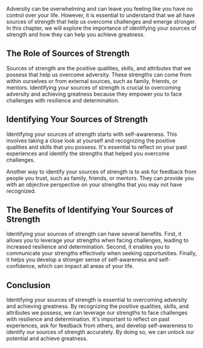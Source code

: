 
Adversity can be overwhelming and can leave you feeling like you have no control over your life. However, it is essential to understand that we all have sources of strength that help us overcome challenges and emerge stronger. In this chapter, we will explore the importance of identifying your sources of strength and how they can help you achieve greatness.

The Role of Sources of Strength
-------------------------------

Sources of strength are the positive qualities, skills, and attributes that we possess that help us overcome adversity. These strengths can come from within ourselves or from external sources, such as family, friends, or mentors. Identifying your sources of strength is crucial to overcoming adversity and achieving greatness because they empower you to face challenges with resilience and determination.

Identifying Your Sources of Strength
------------------------------------

Identifying your sources of strength starts with self-awareness. This involves taking a close look at yourself and recognizing the positive qualities and skills that you possess. It's essential to reflect on your past experiences and identify the strengths that helped you overcome challenges.

Another way to identify your sources of strength is to ask for feedback from people you trust, such as family, friends, or mentors. They can provide you with an objective perspective on your strengths that you may not have recognized.

The Benefits of Identifying Your Sources of Strength
----------------------------------------------------

Identifying your sources of strength can have several benefits. First, it allows you to leverage your strengths when facing challenges, leading to increased resilience and determination. Second, it enables you to communicate your strengths effectively when seeking opportunities. Finally, it helps you develop a stronger sense of self-awareness and self-confidence, which can impact all areas of your life.

Conclusion
----------

Identifying your sources of strength is essential to overcoming adversity and achieving greatness. By recognizing the positive qualities, skills, and attributes we possess, we can leverage our strengths to face challenges with resilience and determination. It's important to reflect on past experiences, ask for feedback from others, and develop self-awareness to identify our sources of strength accurately. By doing so, we can unlock our potential and achieve greatness.
